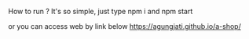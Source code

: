 How to run ?
It's so simple, just type npm i and npm start

or you can access web by link below
https://agungjati.github.io/a-shop/